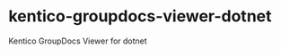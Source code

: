 kentico-groupdocs-viewer-dotnet
===============================

Kentico GroupDocs Viewer for dotnet
